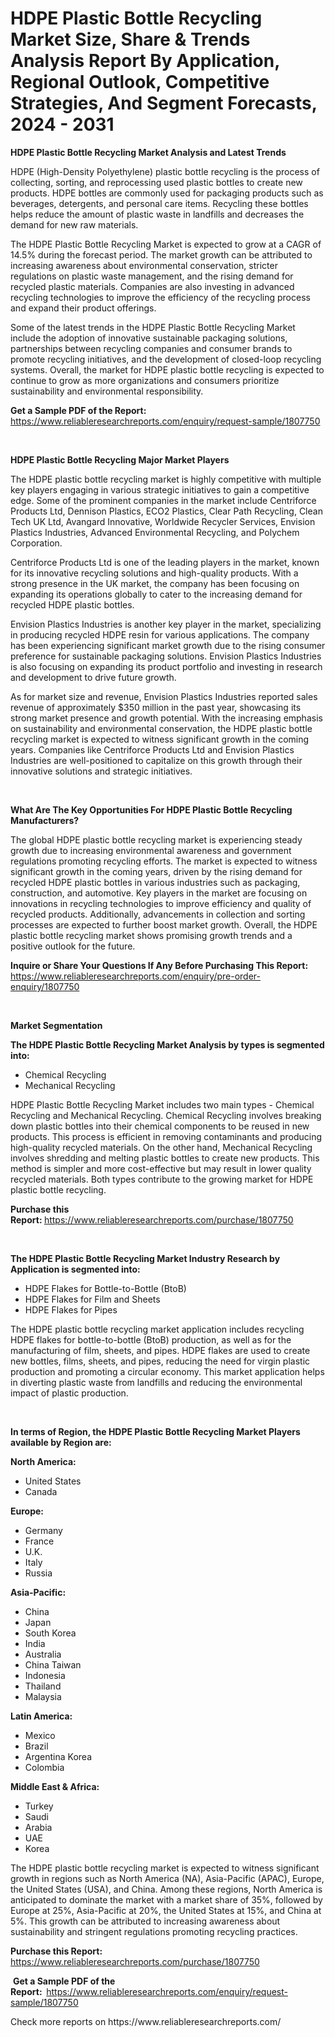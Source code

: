 <p><h1>HDPE Plastic Bottle Recycling Market Size, Share & Trends Analysis Report By Application, Regional Outlook, Competitive Strategies, And Segment Forecasts, 2024 - 2031</h1></p><p><strong>HDPE Plastic Bottle Recycling Market Analysis and Latest Trends</strong></p>
<p><p>HDPE (High-Density Polyethylene) plastic bottle recycling is the process of collecting, sorting, and reprocessing used plastic bottles to create new products. HDPE bottles are commonly used for packaging products such as beverages, detergents, and personal care items. Recycling these bottles helps reduce the amount of plastic waste in landfills and decreases the demand for new raw materials.</p><p>The HDPE Plastic Bottle Recycling Market is expected to grow at a CAGR of 14.5% during the forecast period. The market growth can be attributed to increasing awareness about environmental conservation, stricter regulations on plastic waste management, and the rising demand for recycled plastic materials. Companies are also investing in advanced recycling technologies to improve the efficiency of the recycling process and expand their product offerings.</p><p>Some of the latest trends in the HDPE Plastic Bottle Recycling Market include the adoption of innovative sustainable packaging solutions, partnerships between recycling companies and consumer brands to promote recycling initiatives, and the development of closed-loop recycling systems. Overall, the market for HDPE plastic bottle recycling is expected to continue to grow as more organizations and consumers prioritize sustainability and environmental responsibility.</p></p>
<p><strong>Get a Sample PDF of the Report:&nbsp;</strong> <a href="https://www.reliableresearchreports.com/enquiry/request-sample/1807750">https://www.reliableresearchreports.com/enquiry/request-sample/1807750</a></p>
<p>&nbsp;</p>
<p><strong>HDPE Plastic Bottle Recycling Major Market Players</strong></p>
<p><p>The HDPE plastic bottle recycling market is highly competitive with multiple key players engaging in various strategic initiatives to gain a competitive edge. Some of the prominent companies in the market include Centriforce Products Ltd, Dennison Plastics, ECO2 Plastics, Clear Path Recycling, Clean Tech UK Ltd, Avangard Innovative, Worldwide Recycler Services, Envision Plastics Industries, Advanced Environmental Recycling, and Polychem Corporation.</p><p>Centriforce Products Ltd is one of the leading players in the market, known for its innovative recycling solutions and high-quality products. With a strong presence in the UK market, the company has been focusing on expanding its operations globally to cater to the increasing demand for recycled HDPE plastic bottles.</p><p>Envision Plastics Industries is another key player in the market, specializing in producing recycled HDPE resin for various applications. The company has been experiencing significant market growth due to the rising consumer preference for sustainable packaging solutions. Envision Plastics Industries is also focusing on expanding its product portfolio and investing in research and development to drive future growth.</p><p>As for market size and revenue, Envision Plastics Industries reported sales revenue of approximately $350 million in the past year, showcasing its strong market presence and growth potential. With the increasing emphasis on sustainability and environmental conservation, the HDPE plastic bottle recycling market is expected to witness significant growth in the coming years. Companies like Centriforce Products Ltd and Envision Plastics Industries are well-positioned to capitalize on this growth through their innovative solutions and strategic initiatives.</p></p>
<p>&nbsp;</p>
<p><strong>What Are The Key Opportunities For HDPE Plastic Bottle Recycling Manufacturers?</strong></p>
<p><p>The global HDPE plastic bottle recycling market is experiencing steady growth due to increasing environmental awareness and government regulations promoting recycling efforts. The market is expected to witness significant growth in the coming years, driven by the rising demand for recycled HDPE plastic bottles in various industries such as packaging, construction, and automotive. Key players in the market are focusing on innovations in recycling technologies to improve efficiency and quality of recycled products. Additionally, advancements in collection and sorting processes are expected to further boost market growth. Overall, the HDPE plastic bottle recycling market shows promising growth trends and a positive outlook for the future.</p></p>
<p><strong>Inquire or Share Your Questions If Any Before Purchasing This Report:</strong> <a href="https://www.reliableresearchreports.com/enquiry/pre-order-enquiry/1807750">https://www.reliableresearchreports.com/enquiry/pre-order-enquiry/1807750</a></p>
<p>&nbsp;</p>
<p><strong>Market Segmentation</strong></p>
<p><strong>The HDPE Plastic Bottle Recycling Market Analysis by types is segmented into:</strong></p>
<p><ul><li>Chemical Recycling</li><li>Mechanical Recycling</li></ul></p>
<p><p>HDPE Plastic Bottle Recycling Market includes two main types - Chemical Recycling and Mechanical Recycling. Chemical Recycling involves breaking down plastic bottles into their chemical components to be reused in new products. This process is efficient in removing contaminants and producing high-quality recycled materials. On the other hand, Mechanical Recycling involves shredding and melting plastic bottles to create new products. This method is simpler and more cost-effective but may result in lower quality recycled materials. Both types contribute to the growing market for HDPE plastic bottle recycling.</p></p>
<p><strong>Purchase this Report:&nbsp;</strong><a href="https://www.reliableresearchreports.com/purchase/1807750">https://www.reliableresearchreports.com/purchase/1807750</a></p>
<p>&nbsp;</p>
<p><strong>The HDPE Plastic Bottle Recycling Market Industry Research by Application is segmented into:</strong></p>
<p><ul><li>HDPE Flakes for Bottle-to-Bottle (BtoB)</li><li>HDPE Flakes for Film and Sheets</li><li>HDPE Flakes for Pipes</li></ul></p>
<p><p>The HDPE plastic bottle recycling market application includes recycling HDPE flakes for bottle-to-bottle (BtoB) production, as well as for the manufacturing of film, sheets, and pipes. HDPE flakes are used to create new bottles, films, sheets, and pipes, reducing the need for virgin plastic production and promoting a circular economy. This market application helps in diverting plastic waste from landfills and reducing the environmental impact of plastic production.</p></p>
<p>&nbsp;</p>
<p><strong>In terms of Region, the HDPE Plastic Bottle Recycling Market Players available by Region are:</strong></p>
<p>
    <p> <strong> North America: </strong>
        <ul>
            <li>United States</li>
            <li>Canada</li>
        </ul>
        </p> 
    <p> <strong> Europe: </strong>
        <ul>
            <li>Germany</li>
            <li>France</li>
            <li>U.K.</li>
            <li>Italy</li>
            <li>Russia</li>
        </ul>
        </p> 
    <p> <strong> Asia-Pacific: </strong>
        <ul>
            <li>China</li>
            <li>Japan</li>
            <li>South Korea</li>
            <li>India</li>
            <li>Australia</li>
            <li>China Taiwan</li>
            <li>Indonesia</li>
            <li>Thailand</li>
            <li>Malaysia</li>
        </ul>
        </p> 
    <p> <strong> Latin America: </strong>
        <ul>
            <li>Mexico</li>
            <li>Brazil</li>
            <li>Argentina Korea</li>
            <li>Colombia</li>
        </ul>
        </p> 
    <p> <strong> Middle East & Africa: </strong>
        <ul>
            <li>Turkey</li>
            <li>Saudi</li>
            <li>Arabia</li>
            <li>UAE</li>
            <li>Korea</li>
        </ul>
    </p>
    </p>
<p><p>The HDPE plastic bottle recycling market is expected to witness significant growth in regions such as North America (NA), Asia-Pacific (APAC), Europe, the United States (USA), and China. Among these regions, North America is anticipated to dominate the market with a market share of 35%, followed by Europe at 25%, Asia-Pacific at 20%, the United States at 15%, and China at 5%. This growth can be attributed to increasing awareness about sustainability and stringent regulations promoting recycling practices.</p></p>
<p><strong>Purchase this Report: </strong><a href="https://www.reliableresearchreports.com/purchase/1807750">https://www.reliableresearchreports.com/purchase/1807750</a></p>
<p>&nbsp;<strong>Get a Sample PDF of the Report:&nbsp;&nbsp;</strong><a href="https://www.reliableresearchreports.com/enquiry/request-sample/1807750">https://www.reliableresearchreports.com/enquiry/request-sample/1807750</a></p>
<p><strong></strong></p>
<p>Check more reports on https://www.reliableresearchreports.com/</p>
